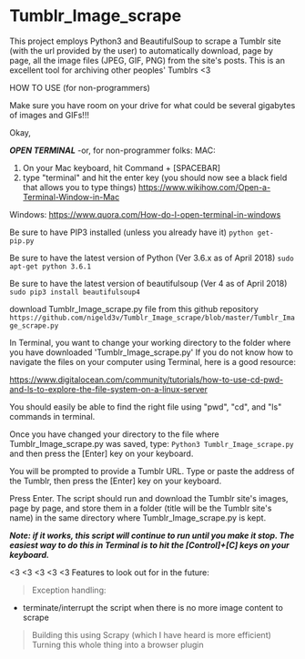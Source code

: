 # Tumblr_Image_scrape
This project employs Python3 and BeautifulSoup to scrape a Tumblr site (with the url provided by the user) to automatically download, page by page, all the image files (JPEG, GIF, PNG) from the site's posts. This is an excellent tool for archiving other peoples' Tumblrs <3

HOW TO USE (for non-programmers)

Make sure you have room on your drive for what could be several gigabytes of images and GIFs!!!

Okay,

***OPEN TERMINAL*** 
-or, for non-programmer folks:
MAC:
1) On your Mac keyboard, hit Command + [SPACEBAR]
2) type "terminal" and hit the enter key (you should now see a black field that allows you to type things)
https://www.wikihow.com/Open-a-Terminal-Window-in-Mac

Windows:
https://www.quora.com/How-do-I-open-terminal-in-windows

Be sure to have PIP3 installed (unless you already have it)
```python get-pip.py```

Be sure to have the latest version of Python (Ver 3.6.x as of April 2018)
```sudo apt-get python 3.6.1```

Be sure to have the latest version of beautifulsoup (Ver 4 as of April 2018)
```sudo pip3 install beautifulsoup4```

download Tumblr_Image_scrape.py file from this github repository ```https://github.com/nigeld3v/Tumblr_Image_scrape/blob/master/Tumblr_Image_scrape.py```

In Terminal, you want to change your working directory to the folder where you have downloaded 'Tumblr_Image_scrape.py'
If you do not know how to navigate the files on your computer using Terminal, here is a good resource:

https://www.digitalocean.com/community/tutorials/how-to-use-cd-pwd-and-ls-to-explore-the-file-system-on-a-linux-server

You should easily be able to find the right file using "pwd", "cd", and "ls" commands in terminal.

Once you have changed your directory to the file where Tumblr_Image_scrape.py was saved, type:
```Python3 Tumblr_Image_scrape.py```
and then press the [Enter] key on your keyboard.

You will be prompted to provide a Tumblr URL. Type or paste the address of the Tumblr, then press the [Enter] key on your keyboard.
  
Press Enter. The script should run and download the Tumblr site's images, page by page, and store them in a folder (title will be the Tumblr site's name) in the same directory where Tumblr_Image_scrape.py is kept.

***Note: if it works, this script will continue to run until you make it stop. The easiest way to do this in Terminal is to hit the [Control]+[C] keys on your keyboard.***

<3 <3 <3 <3 <3
Features to look out for in the future:

> Exception handling:
- terminate/interrupt the script when there is no more image content to scrape

> Building this using Scrapy (which I have heard is more efficient)
> Turning this whole thing into a browser plugin
